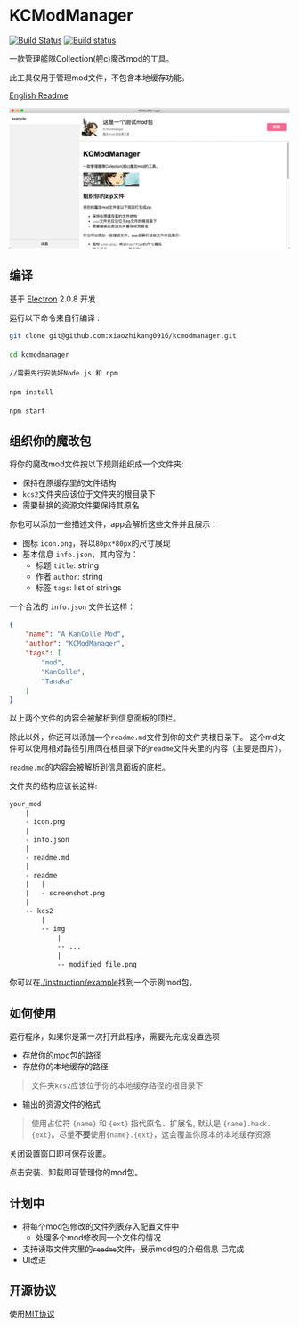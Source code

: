 # KCModManager

[![Build Status](https://travis-ci.org/xiaozhikang0916/kcmodmanager.svg?branch=master)](https://travis-ci.org/xiaozhikang0916/kcmodmanager)
[![Build status](https://ci.appveyor.com/api/projects/status/g9nf98ljeai65vgf/branch/master?svg=true)](https://ci.appveyor.com/project/xiaozhikang0916/kcmodmanager/branch/master)

一款管理艦隊Collection(舰c)魔改mod的工具。

此工具仅用于管理mod文件，不包含本地缓存功能。

[English Readme](./README.md)

![screenshot](./instruction/screenshot.png)
## 编译

基于 [Electron](https://electronjs.org/) 2.0.8 开发

运行以下命令来自行编译 :

```bash
git clone git@github.com:xiaozhikang0916/kcmodmanager.git

cd kcmodmanager

//需要先行安装好Node.js 和 npm

npm install

npm start
```

## 组织你的魔改包

将你的魔改mod文件按以下规则组织成一个文件夹:

* 保持在原缓存里的文件结构
* `kcs2`文件夹应该位于文件夹的根目录下
* 需要替换的资源文件要保持其原名

你也可以添加一些描述文件，app会解析这些文件并且展示：

* 图标 `icon.png`，将以`80px*80px`的尺寸展现
* 基本信息 `info.json`，其内容为：
  * 标题 `title`: string
  * 作者 `author`: string
  * 标签 `tags`: list of strings

一个合法的 `info.json` 文件长这样：

```json
{
    "name": "A KanColle Mod",
    "author": "KCModManager",
    "tags": [
        "mod",
        "KanColle",
        "Tanaka"
    ]
}
```

以上两个文件的内容会被解析到信息面板的顶栏。

除此以外，你还可以添加一个`readme.md`文件到你的文件夹根目录下。
这个md文件可以使用相对路径引用同在根目录下的`readme`文件夹里的内容（主要是图片）。

`readme.md`的内容会被解析到信息面板的底栏。

文件夹的结构应该长这样:

```
your_mod
    |
    - icon.png
    |
    - info.json
    |
    - readme.md
    |
    - readme
    |   |
    |   - screenshot.png
    |
    -- kcs2
        |
        -- img
            |
            -- ...
            |
            -- modified_file.png
```
你可以在[./instruction/example](./instruction/example)找到一个示例mod包。

## 如何使用

运行程序，如果你是第一次打开此程序，需要先完成设置选项

* 存放你的mod包的路径
* 存放你的本地缓存的路径
> 文件夹`kcs2`应该位于你的本地缓存路径的根目录下
* 输出的资源文件的格式
> 使用占位符 `{name}` 和 `{ext}` 指代原名、扩展名, 默认是 `{name}.hack.{ext}`。尽量**不要**使用`{name}.{ext}`，这会覆盖你原本的本地缓存资源

关闭设置窗口即可保存设置。

点击安装、卸载即可管理你的mod包。

## 计划中

* 将每个mod包修改的文件列表存入配置文件中
  * 处理多个mod修改同一个文件的情况
* <del>支持读取文件夹里的`readme`文件，展示mod包的介绍信息</del> 已完成
* UI改进

## 开源协议

使用[MIT协议](./LICENCE)
